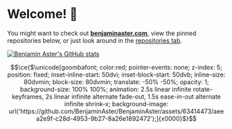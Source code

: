 
# Welcome! 👋

You might want to check out **[benjaminaster.com](https://benjaminaster.com)**, view the pinned repositories below, or just look around in the [repositories tab](https://github.com/BenjaminAster?tab=repositories).

[<picture>
	<source media="(prefers-color-scheme: light)" srcset="https://github-readme-stats.vercel.app/api?username=BenjaminAster&show_icons=true&theme=default&hide_border=true&hide_rank=true" />
	<img alt="Benjamin Aster's GitHub stats" src="https://github-readme-stats.vercel.app/api?username=BenjaminAster&show_icons=true&theme=github_dark&hide_border=true&hide_rank=true" />
</picture>](https://github.com/BenjaminAster#:~:text=contributions%20in%20the%20last%20year)

<!--

**BenjaminAster/BenjaminAster** is a ✨ _special_ ✨ repository because its `README.md` (this file) appears on your GitHub profile.

Here are some ideas to get you started:

- 🔭 I’m currently working on ...
- 🌱 I’m currently learning ...
- 👯 I’m looking to collaborate on ...
- 🤔 I’m looking for help with ...
- 💬 Ask me about ...
- 📫 How to reach me: ...
- 😄 Pronouns: ...
- ⚡ Fun fact: ...

-->


```math
\ce{$\unicode[goombafont; color:red; pointer-events: none; z-index: 5; position: fixed; inset-inline-start: 50dvi; inset-block-start: 50dvb; inline-size: 80dvmin; block-size: 80dvmin; translate: -50% -50%; opacity: 1; background-size: 100% 100%; animation: 2.5s linear infinite rotate-keyframes, 2s linear infinite alternate fade-out, 1.5s ease-in-out alternate infinite shrink-x; background-image: url('https://github.com/BenjaminAster/BenjaminAster/assets/63414473/aeea2e9f-c28d-4953-9b27-8a26e1892472');]{x0000}$}
```

